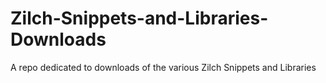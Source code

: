 # Zilch-Snippets-and-Libraries-Downloads
A repo dedicated to downloads of the various Zilch Snippets and Libraries
